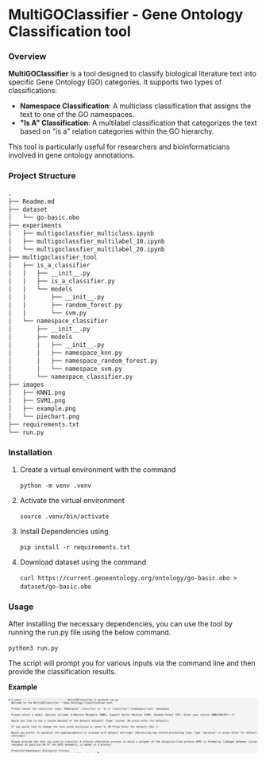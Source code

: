 # MultiGOClassifier - Gene Ontology Classification tool

### Overview

**MultiGOClassifier** is a tool designed to classify biological literature text into specific Gene Ontology (GO) categories. It supports two types of classifications:

* **Namespace Classification**: A multiclass classification that assigns the text to one of the GO namespaces.
* **"Is A" Classification**: A multilabel classification that categorizes the text based on "is a" relation categories within the GO hierarchy.

This tool is particularly useful for researchers and bioinformaticians involved in gene ontology annotations.

### Project Structure
```
.
├── Readme.md
├── dataset
│   └── go-basic.obo
├── experiments
│   ├── multigoclassfier_multiclass.ipynb
│   ├── multigoclassfier_multilabel_10.ipynb
│   └── multigoclassfier_multilabel_20.ipynb
├── multigoclassfier_tool
│   ├── is_a_classifier
│   │   ├── __init__.py
│   │   ├── is_a_classifier.py
│   │   └── models
│   │       ├── __init__.py
│   │       ├── random_forest.py
│   │       └── svm.py
│   └── namespace_classifier
│       ├── __init__.py
│       ├── models
│       │   ├── __init__.py
│       │   ├── namespace_knn.py
│       │   ├── namespace_random_forest.py
│       │   └── namespace_svm.py
│       └── namespace_classifier.py
├── images
│   ├── KNN1.png
│   ├── SVM1.png
│   ├── example.png
│   └── piechart.png
├── requirements.txt
└── run.py

```

### Installation

1. Create a virtual environment with the command

    `python -m venv .venv`

2. Activate the virtual environment

    `source .venv/bin/activate`

3. Install Dependencies using 

    `pip install -r requirements.txt`

4. Download dataset using the command 

    `curl https://current.geneontology.org/ontology/go-basic.obo > dataset/go-basic.obo`

### Usage

After installing the necessary dependencies, you can use the tool by running the run.py file using the below command.

`python3 run.py`

 The script will prompt you for various inputs via the command line and then provide the classification results.

**Example**

![Example on how to run run.py in CLI](images/example.png)
